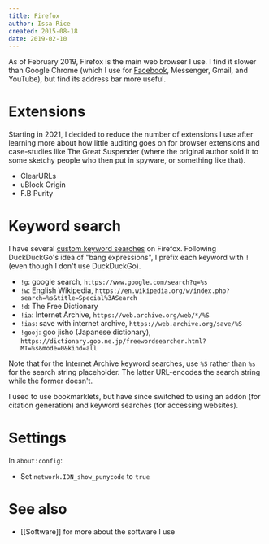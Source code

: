```yaml
---
title: Firefox
author: Issa Rice
created: 2015-08-18
date: 2019-02-10
---
```


As of February 2019, Firefox is the main web browser I use.
I find it slower than Google Chrome (which I use for
[Facebook](facebook), Messenger, Gmail, and YouTube),
but find its address bar more useful.

# Extensions

Starting in 2021, I decided to reduce the number of extensions I use after
learning more about how little auditing goes on for browser extensions and
case-studies like The Great Suspender (where the original author sold it to
some sketchy people who then put in spyware, or something like that).

- ClearURLs
- uBlock Origin
- F.B Purity

# Keyword search

I have several [custom keyword searches](https://www-archive.mozilla.org/docs/end-user/keywords.html "'How Cool are Custom Keywords?' by Asa Dotzler") on Firefox. Following DuckDuckGo's idea
of "bang expressions", I prefix each keyword with `!` (even though I don't use DuckDuckGo).

- `!g`: google search, `https://www.google.com/search?q=%s`
- `!w`: English Wikipedia, `https://en.wikipedia.org/w/index.php?search=%s&title=Special%3ASearch`
- `!d`: The Free Dictionary
- `!ia`: Internet Archive, `https://web.archive.org/web/*/%S`
- `!ias`: save with internet archive, `https://web.archive.org/save/%S`
- `!gooj`: goo jisho (Japanese dictionary), `https://dictionary.goo.ne.jp/freewordsearcher.html?MT=%s&mode=0&kind=all`

Note that for the Internet Archive keyword searches, use `%S` rather than `%s`
for the search string placeholder. The latter URL-encodes the search string
while the former doesn't.

I used to use bookmarklets, but have since switched to using an addon
(for citation generation) and keyword searches (for accessing
websites).

# Settings

In `about:config`:

- Set `network.IDN_show_punycode` to `true`

# See also

* [[Software]] for more about the software I use
